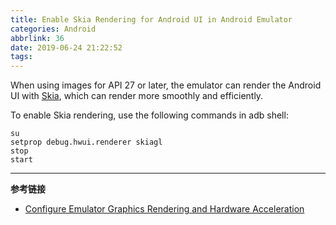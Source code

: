 ```yaml
---
title: Enable Skia Rendering for Android UI in Android Emulator
categories: Android
abbrlink: 36
date: 2019-06-24 21:22:52
tags:
---
```

When using images for API 27 or later, the emulator can render the Android UI with [Skia](https://skia.org/), which can render more smoothly and efficiently.

To enable Skia rendering, use the following commands in adb shell:

```
su
setprop debug.hwui.renderer skiagl
stop
start
```

---

**参考链接**

+ [Configure Emulator Graphics Rendering and Hardware Acceleration](https://developer.android.com/studio/run/emulator-acceleration#skia-emulator)
